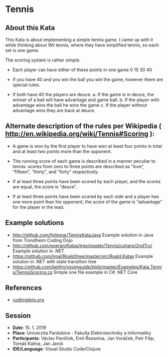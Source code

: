 # Tennis

## About this Kata
This Kata is about implementing a simple tennis game. I came up with it while thinking about Wii tennis, where they have simplified tennis, so each set is one game.

The scoring system is rather simple:

- Each player can have either of these points in one game 0 15 30 40

- If you have 40 and you win the ball you win the game, however there are special rules.

- If both have 40 the players are deuce. a. If the game is in deuce, the winner of a ball will have advantage and game ball. b. If the player with advantage wins the ball he wins the game c. If the player without advantage wins they are back at deuce.

## Alternate description of the rules per Wikipedia ( http://en.wikipedia.org/wiki/Tennis#Scoring ):

- A game is won by the first player to have won at least four points in total and at least two points more than the opponent.

- The running score of each game is described in a manner peculiar to tennis: scores from zero to three points are described as “love”, “fifteen”, “thirty”, and “forty” respectively.

- If at least three points have been scored by each player, and the scores are equal, the score is “deuce”.

- If at least three points have been scored by each side and a player has one more point than his opponent, the score of the game is “advantage” for the player in the lead.

## Example solutions

- http://github.com/follesoe/TennisKataJava Example solution in Java from Trondheim Coding Dojo
- http://github.com/goeran/Katas/tree/master/Tennis/csharp/2ndTry/ Example solution in .NET
- https://github.com/lroal/Roald/tree/master/src/Roald.Katas Example solution in .NET with state transition tree
- https://github.com/keithn/vsvimguide/blob/master/Examples/Kata.Tennis/TennisScoring.cs Simple one file example in C# .NET Core


## References

- [codingdojo.org](http://codingdojo.org/kata/Tennis/)

## Session

- **Date**: 15. 1. 2019
- **Place**: Univerzita Pardubice - Fakulta Elektrotechniky a Informatiky
- **Participants**: Václav Pavlíček, Emil Řezanina, Jan Voráček, Petr Filip, Tomáš Kalina, Jan Jaroš
- **IDE/Language**: Visual Studio Code/Clojure